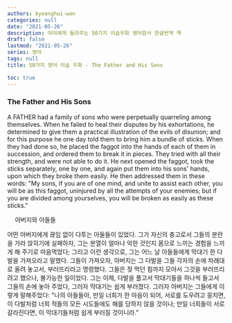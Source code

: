 ```yaml
---
authors: byeonghui-won
categories: null
date: "2021-05-26"
description: 아이에게 들려주는 50가지 이솝우화 영어원서 한글번역 책
draft: false
lastmod: "2021-05-26"
series: 영어
tags: null
title: 50가지 영어 이솝 우화 - The Father and His Sons

toc: true
---
```



### The Father and His Sons

A FATHER had a family of sons who were perpetually quarreling among themselves. When he failed to heal their disputes by his exhortations, he determined to give them a practical illustration of the evils of disunion; and for this purpose he one day told them to bring him a bundle of sticks. When they had done so, he placed the faggot into the hands of each of them in succession, and ordered them to break it in pieces. They tried with all their strength, and were not able to do it. He next opened the faggot, took the sticks separately, one by one, and again put them into his sons' hands, upon which they broke them easily. He then addressed them in these words: "My sons, if you are of one mind, and unite to assist each other, you will be as this faggot, uninjured by all the attempts of your enemies; but if you are divided among yourselves, you will be broken as easily as these sticks."

　
아버지와 아들들

어떤 아버지에게 끊임 없이 다투는 아들들이 있었다. 그가 자신의 충고로서 그들의 분란을 가라 앉히기에 실패하자, 그는 분열이 얼마나 악한 것인지 몸으로 느끼는 경험을 느끼게 해 주기로 마음먹었다; 그리고 이런 생각으로, 그는 어느 날 아들들에게 막대기 한 다발을 가져오라고 말했다. 그들이 가져오자, 아버지는 그 다발을 그들 각자의 손에 차례대로 올려 놓고서, 부러뜨리라고 명령했다. 그들은 젖 먹던 힘까지 모아서 그것을 부러뜨리려고 했으나, 불가능한 일이었다. 그는 이제, 다발을 풀고서 막대기들을 하나씩 들고서 그들의 손에 놓아 주었다, 그러자 막대기는 쉽게 부러졌다. 그러자 아버지는 그들에게 이렇게 말해주었다: "나의 아들들아, 만일 너희가 한 마음이 되어, 서로를 도우려고 뭉치면, 이 다발처럼 너희 적들의 모든 시도들에도 해를 당하지 않을 것이나; 만일 너희들이 서로 갈라진다면, 이 막대기들처럼 쉽게 부러질 것이니라." 

